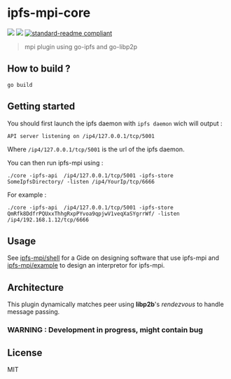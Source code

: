 # ipfs-mpi-core

[![](https://img.shields.io/badge/project-IPFS-blue.svg?style=flat-square)](https://ipfs.io/)
[![](https://img.shields.io/badge/freenode-%23ipfs-blue.svg?style=flat-square)](http://webchat.freenode.net/?channels=%23ipfs)
[![standard-readme compliant](https://img.shields.io/badge/standard--readme-OK-green.svg?style=flat-square)](https://github.com/RichardLitt/standard-readme)

> mpi plugin using go-ipfs and go-libp2p

## How to build ?

```
go build
```

## Getting started

You should first launch the ipfs daemon with `ipfs daemon` wich will output :

```
API server listening on /ip4/127.0.0.1/tcp/5001
```

Where `/ip4/127.0.0.1/tcp/5001` is the url of the ipfs daemon.

You can then run ipfs-mpi using :

```
./core -ipfs-api  /ip4/127.0.0.1/tcp/5001 -ipfs-store SomeIpfsDirectory/ -listen /ip4/YourIp/tcp/6666
```

For example :

```
./core -ipfs-api  /ip4/127.0.0.1/tcp/5001 -ipfs-store QmRfk8DdfrPQUxxThhgRxpPYvoa9qpjwV1veqXaSYgrrWf/ -listen /ip4/192.168.1.12/tcp/6666
```

## Usage

See [ipfs-mpi/shell](../shell) for a Gide on designing software that use ipfs-mpi and [ipfs-mpi/example](../example) to design an interpretor for ipfs-mpi.

## Architecture

This plugin dynamically matches peer using __libp2b__'s _rendezvous_ to handle message passing.

### WARNING : Development in progress, might contain bug

## License

MIT
